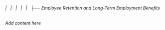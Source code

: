 ###### |   |   |   |   |   ├── Employee Retention and Long-Term Employment Benefits

*Add content here*